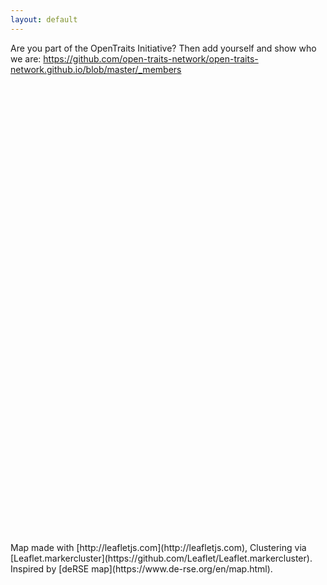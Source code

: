 ```yaml
---
layout: default
---
```


<link rel="stylesheet" type="text/css" href="css/leaflet.css">
<link rel="stylesheet" type="text/css" href="css/MarkerCluster.Default.css">

Are you part of the OpenTraits Initiative? Then add yourself and show who we are: <https://github.com/open-traits-network/open-traits-network.github.io/blob/master/_members>

<div id="map-container" style="height:700px;"></div>

<script type="text/javascript" src="js/leaflet.js"></script>
<script type="text/javascript" src="js/leaflet.markercluster.js"></script>
<script type="text/javascript">

var otnMembers = [
{% for member in site.members %}
  {% if member.lat and member.long %}
    {
        "type": "Feature",
        "properties": {
            "name": "{{ member.name }}",
            "popupContent": "\
              {% if member.image %}\
	    	<img src='{{ member.image }}'>\
              {% elsif member.github %}\
                <img src='https://github.com/{{ member.github }}.png?size=128'>\
              {% endif %}\
		<a href='{{ member.id }}'>{{ member.name }}</a>,\
		{{ member.affiliation }}\
		<br><br><em>{{ member.info }}</em>\
		"
        },
        "geometry": {
            "type": "Point",
            "coordinates": [{{ member.long }}, {{ member.lat }}]
        }
    },
  {% endif %}
{% endfor %}
];

function onEachFeature(feature, layer) {
    if (feature.properties && feature.properties.popupContent) {
        layer.bindPopup(feature.properties.popupContent);
    }
}

var map = L.map('map-container').setView([0,0], 1);

L.tileLayer('https://{s}.tile.osm.org/{z}/{x}/{y}.png', {
    attribution: '&copy; <a href="https://osm.org/copyright">OpenStreetMap</a> contributors'
}).addTo(map);

var featureGroup = L.markerClusterGroup();
featureGroup.addLayer(
	L.geoJSON(otnMembers, {
                      	onEachFeature: onEachFeature
                      }
	  )
  );

map.addLayer(featureGroup);
</script>

<br/>
<br/>
Map made with [http://leafletjs.com](http://leafletjs.com), Clustering via [Leaflet.markercluster](https://github.com/Leaflet/Leaflet.markercluster). Inspired by [deRSE map](https://www.de-rse.org/en/map.html).
